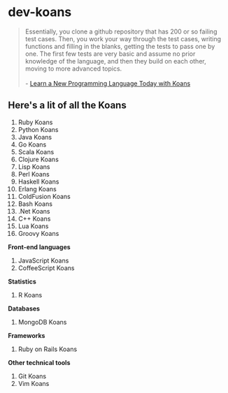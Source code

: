 # dev-koans

> Essentially, you clone a github repository that has 200 or so failing test cases. Then, you work your way through the test cases, writing functions and filling in the blanks, getting the tests to pass one by one. The first few tests are very basic and assume no prior knowledge of the language, and then they build on each other, moving to more advanced topics. <br><br> - [Learn a New Programming Language Today with Koans](http://www.lauradhamilton.com/learn-a-new-programming-language-today-with-koans)


## Here's a lit of all the Koans

1. Ruby Koans
2. Python Koans
3. Java Koans
4. Go Koans
5. Scala Koans
6.  Clojure Koans
7.  Lisp Koans
8.  Perl Koans
9. Haskell Koans
10. Erlang Koans
11. ColdFusion Koans
12. Bash Koans
13. .Net Koans
14. C++ Koans
15. Lua Koans
16. Groovy Koans

**Front-end languages**

 1. JavaScript Koans
 2. CoffeeScript Koans

**Statistics**

 1. R Koans

**Databases**

 1. MongoDB Koans

**Frameworks**

 1. Ruby on Rails Koans

**Other technical tools**

 1. Git Koans
 2. Vim Koans
